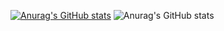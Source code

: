 [![Anurag's GitHub stats](https://github-readme-stats.vercel.app/api?username=looja1999)](https://github.com/anuraghazra/github-readme-stats)
![Anurag's GitHub stats](https://github-readme-stats.vercel.app/api?username=looja1999&show=reviews,discussions_started,discussions_answered,prs_merged,prs_merged_percentage)
